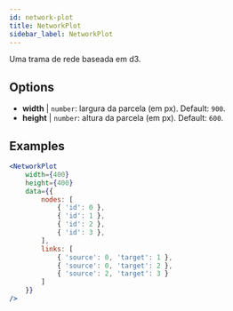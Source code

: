 ```yaml
---
id: network-plot
title: NetworkPlot
sidebar_label: NetworkPlot
---
```


Uma trama de rede baseada em d3.

## Options

* __width__ | `number`: largura da parcela (em px). Default: `900`.
* __height__ | `number`: altura da parcela (em px). Default: `600`.


## Examples

```jsx live
<NetworkPlot
    width={400}
    height={400}
    data={{
        nodes: [
            { 'id': 0 },
            { 'id': 1 },
            { 'id': 2 },
            { 'id': 3 },
        ],
        links: [
            { 'source': 0, 'target': 1 },
            { 'source': 0, 'target': 2 },
            { 'source': 2, 'target': 3 }
        ]
    }}
/>
``` 


